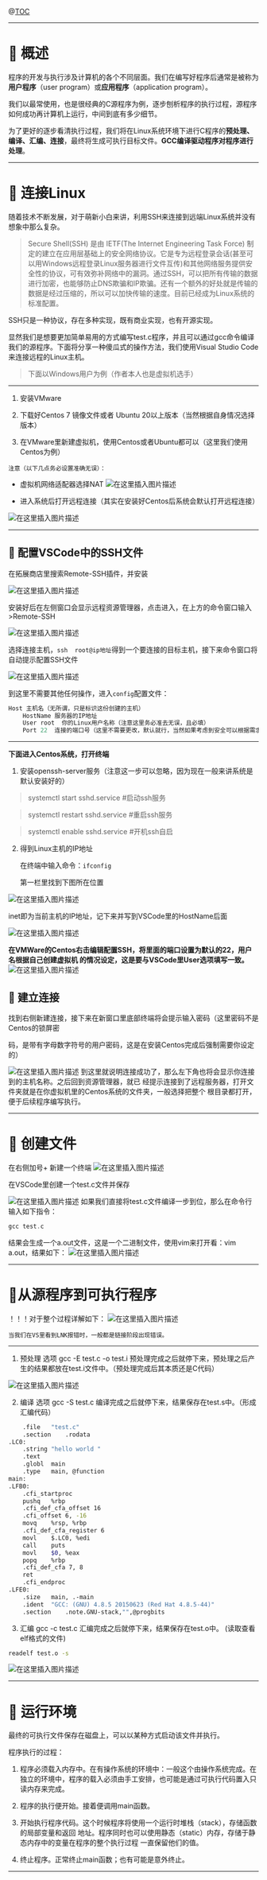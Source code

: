 ﻿
@[TOC](目录)

---

# 📝 概述

程序的开发与执行涉及计算机的各个不同层面。我们在编写好程序后通常是被称为**用户程序**（user program）或**应用程序**（application program）。

我们以最常使用，也是很经典的C源程序为例，逐步刨析程序的执行过程，源程序如何成功再计算机上运行，中间到底有多少细节。

为了更好的逐步看清执行过程，我们将在Linux系统环境下进行C程序的**预处理、编译、汇编、连接**，最终将生成可执行目标文件。**GCC编译驱动程序对程序进行处理**。

---

# 📝 连接Linux

随着技术不断发展，对于萌新小白来讲，利用SSH来连接到远端Linux系统并没有想象中那么复杂。

>Secure Shell(SSH) 是由 IETF(The Internet Engineering Task Force) 制定的建立在应用层基础上的安全网络协议。它是专为远程登录会话(甚至可以用Windows远程登录Linux服务器进行文件互传)和其他网络服务提供安全性的协议，可有效弥补网络中的漏洞。通过SSH，可以把所有传输的数据进行加密，也能够防止DNS欺骗和IP欺骗。还有一个额外的好处就是传输的数据是经过压缩的，所以可以加快传输的速度。目前已经成为Linux系统的标准配置。

SSH只是一种协议，存在多种实现，既有商业实现，也有开源实现。

显然我们是想要更加简单易用的方式编写test.c程序，并且可以通过gcc命令编译我们的源程序。下面将分享一种傻瓜式的操作方法，我们使用Visual Studio Code来连接远程的Linux主机。

>下面以Windows用户为例（作者本人也是虚拟机选手）

---
1. 安装VMware

2. 下载好Centos 7 镜像文件或者 Ubuntu 20以上版本（当然根据自身情况选择版本）

3. 在VMware里新建虚拟机，使用Centos或者Ubuntu都可以（这里我们使用Centos为例）

`注意（以下几点务必设置准确无误）：`

- 虚拟机网络适配器选择NAT
![在这里插入图片描述](https://img-blog.csdnimg.cn/c4dd8f15a9094afe8d9854e7e8eb092d.png)

- 进入系统后打开远程连接（其实在安装好Centos后系统会默认打开远程连接）

![在这里插入图片描述](https://img-blog.csdnimg.cn/55e2f22e911c4387a08a339d6ccc2b97.png)

---

## 🌟 配置VSCode中的SSH文件
在拓展商店里搜索Remote-SSH插件，并安装

![在这里插入图片描述](https://img-blog.csdnimg.cn/759df0b251f049a599f54bfa1c33eb45.png)

安装好后在左侧窗口会显示远程资源管理器，点击进入，在上方的命令窗口输入>Remote-SSH

![在这里插入图片描述](https://img-blog.csdnimg.cn/df91546b0b0d469d8e4f167b5a2fdd16.png)

选择连接主机，`ssh  root@ip地址`得到一个要连接的目标主机，接下来命令窗口将自动提示配置SSH文件

![在这里插入图片描述](https://img-blog.csdnimg.cn/674f67f3d74b47d89bc2fe222d847199.png)

到这里不需要其他任何操作，进入`config`配置文件：

```c
Host 主机名（无所谓，只是标识这份创建的主机）
    HostName 服务器的IP地址
    User root  你的Linux用户名称（注意这里务必准去无误，且必填）
    Port 22  连接的端口号（这里不需要更改，默认就行，当然如果考虑到安全可以根据需求设定）
```

---
**下面进入Centos系统，打开终端**

1. 安装openssh-server服务（注意这一步可以忽略，因为现在一般来讲系统是默认安装好的）

>systemctl start sshd.service         #启动ssh服务

>systemctl restart sshd.service      #重启ssh服务 

>systemctl enable sshd.service      #开机ssh自启


2. 得到Linux主机的IP地址

 	在终端中输入命令：`ifconfig`

	第一栏里找到下图所在位置

![在这里插入图片描述](https://img-blog.csdnimg.cn/dd1379a4ae014377b525e33246008edf.png)


inet即为当前主机的IP地址，记下来并写到VSCode里的HostName后面

![在这里插入图片描述](https://img-blog.csdnimg.cn/2e5613f716a84f05bc4ecef5cced112a.png)

**在VMWare的Centos右击编辑配置SSH，将里面的端口设置为默认的22，用户名根据自己创建虚拟机
的情况设定，这是要与VSCode里User选项填写一致。**
![在这里插入图片描述](https://img-blog.csdnimg.cn/f9b26a8fde36430588f67a3662f4a301.png)
##  🌟 建立连接
找到右侧新建连接，接下来在新窗口里底部终端将会提示输入密码（这里密码不是Centos的锁屏密

码，是带有字母数字符号的用户密码，这是在安装Centos完成后强制需要你设定的）


![在这里插入图片描述](https://img-blog.csdnimg.cn/02deffc4c971434496a34832ee046bf6.png)
到这里就说明连接成功了，那么左下角也将会显示你连接到的主机名称。之后回到资源管理器，就已
经提示连接到了远程服务器，打开文件夹就是在你虚拟机里的Centos系统的文件夹，一般选择把整个
根目录都打开，便于后续程序编写执行。

---

# 📝 创建文件

在右侧加号+ 新建一个终端
![在这里插入图片描述](https://img-blog.csdnimg.cn/9c470d6d26104b89a7fd8ddd8f1f1173.png)

在VSCode里创建一个test.c文件并保存

![在这里插入图片描述](https://img-blog.csdnimg.cn/d9741be5b01b436da6569411ea3f19ec.png)
如果我们直接将test.c文件编译一步到位，那么在命令行输入如下指令：

```c
gcc test.c
```
结果会生成一个a.out文件，这是一个二进制文件，使用vim来打开看：vim a.out，结果如下：
![在这里插入图片描述](https://img-blog.csdnimg.cn/47ec8a55189f4717825facbfaebb179b.png)

---
# 📝从源程序到可执行程序
！！！对于整个过程详解如下：
![在这里插入图片描述](https://img-blog.csdnimg.cn/cbed914e317a4fd291471f6a0e956f63.jpeg)

	当我们在VS里看到LNK报错时，一般都是链接阶段出现错误。

---
1. 预处理 选项 gcc -E test.c -o test.i
预处理完成之后就停下来，预处理之后产生的结果都放在test.i文件中。（预处理完成后其本质还是C代码）

![在这里插入图片描述](https://img-blog.csdnimg.cn/39e994d23d7b43a78039ec200f99dff5.png)

2. 编译 选项 gcc -S test.c
编译完成之后就停下来，结果保存在test.s中。（形成汇编代码）

```bash
	.file	"test.c"
	.section	.rodata
.LC0:
	.string	"hello world "
	.text
	.globl	main
	.type	main, @function
main:
.LFB0:
	.cfi_startproc
	pushq	%rbp
	.cfi_def_cfa_offset 16
	.cfi_offset 6, -16
	movq	%rsp, %rbp
	.cfi_def_cfa_register 6
	movl	$.LC0, %edi
	call	puts
	movl	$0, %eax
	popq	%rbp
	.cfi_def_cfa 7, 8
	ret
	.cfi_endproc
.LFE0:
	.size	main, .-main
	.ident	"GCC: (GNU) 4.8.5 20150623 (Red Hat 4.8.5-44)"
	.section	.note.GNU-stack,"",@progbits

```

3. 汇编 gcc -c test.c
汇编完成之后就停下来，结果保存在test.o中。
(读取查看elf格式的文件)
```bash
readelf test.o -s
```

![在这里插入图片描述](https://img-blog.csdnimg.cn/5a7057f598794eeb92eb299aafde5674.png)

---
# 📝 运行环境
最终的可执行文件保存在磁盘上，可以以某种方式启动该文件并执行。

程序执行的过程：
1. 程序必须载入内存中。在有操作系统的环境中：一般这个由操作系统完成。在独立的环境中，程序的载入必须由手工安排，也可能是通过可执行代码置入只读内存来完成。
2. 程序的执行便开始。接着便调用main函数。

3. 开始执行程序代码。这个时候程序将使用一个运行时堆栈（stack），存储函数的局部变量和返回
地址。程序同时也可以使用静态（static）内存，存储于静态内存中的变量在程序的整个执行过程
一直保留他们的值。
4. 终止程序。正常终止main函数；也有可能是意外终止。

---



